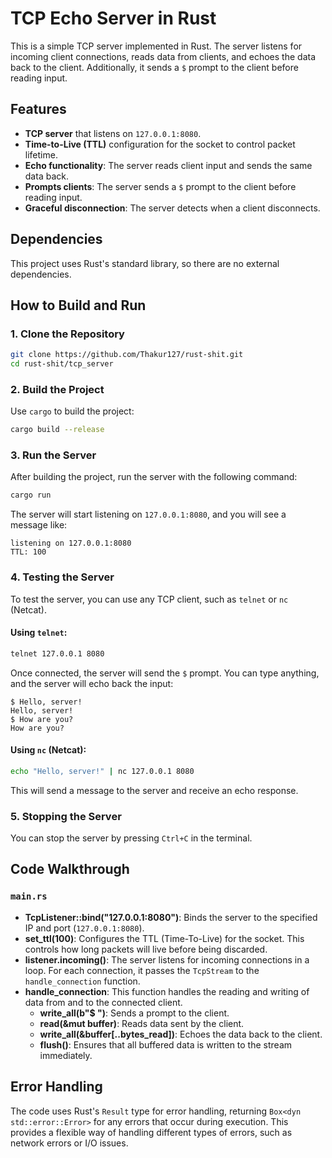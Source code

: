 # TCP Echo Server in Rust

This is a simple TCP server implemented in Rust. The server listens for incoming client connections, reads data from clients, and echoes the data back to the client. Additionally, it sends a `$` prompt to the client before reading input.

## Features

- **TCP server** that listens on `127.0.0.1:8080`.
- **Time-to-Live (TTL)** configuration for the socket to control packet lifetime.
- **Echo functionality**: The server reads client input and sends the same data back.
- **Prompts clients**: The server sends a `$` prompt to the client before reading input.
- **Graceful disconnection**: The server detects when a client disconnects.

## Dependencies

This project uses Rust's standard library, so there are no external dependencies.

## How to Build and Run

### 1. Clone the Repository

```bash
git clone https://github.com/Thakur127/rust-shit.git
cd rust-shit/tcp_server
```

### 2. Build the Project

Use `cargo` to build the project:

```bash
cargo build --release
```

### 3. Run the Server

After building the project, run the server with the following command:

```bash
cargo run
```

The server will start listening on `127.0.0.1:8080`, and you will see a message like:

```
listening on 127.0.0.1:8080
TTL: 100
```

### 4. Testing the Server

To test the server, you can use any TCP client, such as `telnet` or `nc` (Netcat).

#### Using `telnet`:

```bash
telnet 127.0.0.1 8080
```

Once connected, the server will send the `$` prompt. You can type anything, and the server will echo back the input:

```
$ Hello, server!
Hello, server!
$ How are you?
How are you?
```

#### Using `nc` (Netcat):

```bash
echo "Hello, server!" | nc 127.0.0.1 8080
```

This will send a message to the server and receive an echo response.

### 5. Stopping the Server

You can stop the server by pressing `Ctrl+C` in the terminal.

## Code Walkthrough

### `main.rs`

- **TcpListener::bind("127.0.0.1:8080")**: Binds the server to the specified IP and port (`127.0.0.1:8080`).
- **set_ttl(100)**: Configures the TTL (Time-To-Live) for the socket. This controls how long packets will live before being discarded.
- **listener.incoming()**: The server listens for incoming connections in a loop. For each connection, it passes the `TcpStream` to the `handle_connection` function.
- **handle_connection**: This function handles the reading and writing of data from and to the connected client.
  - **write_all(b"$ ")**: Sends a prompt to the client.
  - **read(&mut buffer)**: Reads data sent by the client.
  - **write_all(&buffer[..bytes_read])**: Echoes the data back to the client.
  - **flush()**: Ensures that all buffered data is written to the stream immediately.

## Error Handling

The code uses Rust's `Result` type for error handling, returning `Box<dyn std::error::Error>` for any errors that occur during execution. This provides a flexible way of handling different types of errors, such as network errors or I/O issues.

